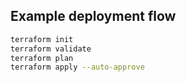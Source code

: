 
## Example deployment flow

```bash
terraform init
terraform validate
terraform plan
terraform apply --auto-approve
```